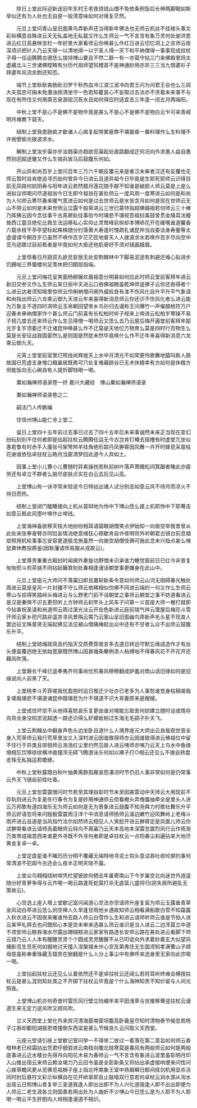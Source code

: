<!-- { "loadSidebar": true } -->
　　除日上堂此际迎新送旧年东村王老夜烧钱山僧不免依条例饭后长伸两脚眠如斯举似还有为人处也无自是一般清意味如何对境复茫然。

　　元旦上堂问青山呈旧面黄鸟弄新声还当得新年佛法也无师云机丝不挂梭头事文彩纵横意自殊进云天无私盖地无私载又作么生师云一气不言含有象万灵何处谢洪恩进云红日高悬映宝栏一年好景大家看师云你唤甚么作红日进云切忆洞上之言师云夜深须识把针人乃云天得一以清地得一以宁圣人得一天下和平衲僧得一事事现成拄杖子得一任运腾腾古德恁么提持博山要且不然二繇一有一亦莫守拈三门来佛殿里将太虚藏北斗三世诸佛瞠睛有分历代祖师望风稽首不是神通妙用亦非三三当九借婆衫子拜婆年风流余韵还知否。

　　端节上堂耿耿衷肠赴汨罗千秋热血冷江波江波冷向君王问为问君王会也么三闾大夫孤忠可掬未免激浊扬清坐守一色若知瞿昙心不妄取过去法亦不贪着未来事不与现在有所住又何用斋志泉源屈沉死水且如何得应时适宜去三年逢一闰五月两端阳。

　　中秋上堂不是心不是佛不是物毕竟是甚么不是心不是佛不是物白云乍可来青嶂明月难教下碧天。

　　结制上堂我患肠疯才歇诸人心病复起带累疲弊不堪晨昏一番料理作么生料理不许凿壁偷光拨波求水。

　　解制上堂汝步渠亦步汝趋渠亦趋欲觅渠起处直路翻成迂何况向外求愚人益自愚然则迥超途辙又作么生销兵放马后鼓腹乐何如。

　　开山异和尚百岁上堂问百年三万六千朝反覆元来是者汉未审者汉还有反覆也无师云暂时自肯绝追寻历劫何曾异今日进云且道异祖今日毕竟是生耶死耶师云识得目前无异路何妨阴寿与阳年进云若然腊月莲花随手献不知谁是破颜人师云莫是上座么进拟议师喝问尽道祖翁今日生即今祖翁在甚处师云一度风雨一度寒进云如何是和尚为人句师云寒尽春来暖气宽进云如何是过去世师云是水皆含月如何是现在世师云无山不带云如何是未来世师云泣露千般草进云三世已蒙师指超佛越祖若何师云三十棒乃挥拂云因今念往事千古真厥轨往事验今时堪悲不堪视吾祖挝毒鼓曾贯金陵耳法幢耸西江震旦绝伦比我生法运移私心实仰止灵鹫峰前拆却本博峤花开在碓嘴谁道馨香六载余枝干亭亭望标起株株随分扫落黄大寿逢时愧疏礼诸昆仲当自委法身寿量等太虚谩谓今朝百岁已虽然不唤作百岁茫茫匝地普天人人拨波求水若唤作百岁尽向空中觅鸟迹蹉过目前秪者是毕竟如何大抵还他肌骨好不须对镜画娥眉。

　　上堂惊看日月跳双丸欲觅安居无处安荆棘林中下脚易泥途有刺避还难心拟进步仍跚咄三界蜃楼何足羡休把归期屈指端。

　　元旦上堂问梅花呈笑面杨柳展欢眉祖意分明甚如何应此时师云堂前客拜年进云新旧交参又作么生师云杲日丽中天进云口吞佛祖眼盖乾坤师竖拂子云你还吞得者个么进云达者须知暗里惊师云伶俐衲僧问阃外威权良有准不伤风化自升平升平气象请和尚指出师云六龙乘云御九天进云年来喜得新消息师云你还识不伤风化者么进云能为万象主不逐四时凋师云玉帛朝回望帝乡鸟孙归去谩称王问爆竹一声催腊桃符万户迎春未审衲僧家作个甚么师云门前喜有长松柏时听子规来上啼进云松柏岁寒操不易子规几度去还来师云作么生见得僧一喝师云又恁么去乃云屋后梅开遍堂前客拜年韶光岁复岁须委迁不迁诸昆仲唤甚么作不迁莫是天地位万物育么莫是四时行百物生么莫是长安征战我国晏然么是则固是然犹未然毕竟唤什么作不迁年来喜得新消息六龙乘云御九天。

　　元宵上堂堂前室里灯照烛尚辉煌天上水中月清光不如常更怜歌舞地猿叫断人肠故国已荒虚支身惟口粮巢居既弗可穴处复难藏辟谷已无术休粮幸有方如何是休粮方但能饭向无心碗自有人提折脚铛喝一喝。

　　粟如瀚禅师语录卷一终
嘉兴大藏经　博山粟如瀚禅师语录


　　粟如瀚禅师语录卷之二

　　嗣法门人传鹏编

　　住信州博山能仁寺上堂二

　　诞日上堂四十五年前过去事已过去了四十五年后未来事诚然未来正当现在变幻纷纭刻刻不住何者即是拈起拄杖云腾腾任运无今古岂肯钉椿去摇橹有时虚堂兀坐似愚若鲁有时赤手入廛张弓架弩羚羊挂角绝形踪丹凤翀霄因风舞一卉开时蜂竞采苗枯花谢谁依怙卓拄杖云皓月当窗清梦回此道今人弃如土。

　　因事上堂小儿曹小儿曹随时异素操恍若秋前树叶落声萧颾松间箕踞者睹此亦疲劳还有卓立不群者么脱尽皮肤贞实在白云去后见山高。

　　上堂博山有一诀寻常未轻说今日特拈出诸人试分别击如意云风不待月而凉火不待日而热。

　　结制上堂闭门瞌睡接向上机从苗辩地为怜中下博山恁么接上机耶怜中下耶蓦击如意云秪此风堕叶唤作止啼钱。

　　上堂海神喜欲移天柱大地纷纷相耳语碧眼胡僧笑点伊始知一向凿空举我昔曾从此处来张拳奋臂亦同侣妄情消绝意绪狂心顿歇肯自许夜明帘外听朝君古镜台前息烟炬照用机轮事事忘安容更道振戈旅虽然一向凿空胡僧伎俩可施此念未兴指点甚么咦鼠粪休教投鼎釜(因耿藩请师易服从戎故云)。

　　上堂尊贵重重古殿封时闻阃外奏旋功野僧未识承谁力睡觉窗前日已红今非昔复匆匆熨斗煎茶铫不同拈起簸箕别处春相逢谩话朝堂事更嫌身在此山中。

　　元旦上堂座元大师问不落窠臼即且置斩新条令意如何师云山河无阻碍春光触处周进云莫是皇风一片封疆不守么师云依稀相似仿佛不同进云端的一句又作么生师云寒山与拾得笑插岭头梅进云与么野老门前不话朝堂之事师云朝堂之事不妨道看进云是汉是秦俱不识五更但听上方钟师云刹竿头上风车子问第一义首座大师一椎打就即今拈香祝圣请和尚道师云雨过溪光淡云开岳色新进云庭前瑞气祥云霭屋后梅花斗雪开师云家乡咫尺路非遥贪寻风景隔云霄乃云案山呈旧面幽鸟弄新声毛头星不现良人罢远征文殊普贤无端起佛见法见被山僧痛棒趁出众中还有不甘者么众不出师云鼓腹乐升平。

　　结制上堂结绳政简且约指天交质费穿凿言多去道日转远守默忘缘成造作才有丝头便盖覆迥绝无依始宽廓既然博山因甚循条攀例添人粘缚咄不得春风花不开花开还藉风吹落。

　　上堂蕨长千峰已竖拳夷齐何事尚忧煎春风穆穆翻成妒羞对商山话旧缘如何是旧缘说向人前黑了天。

　　上堂桃李斗芳菲嗟我忧盈抱时运日推迁少壮亦已老多为人事愁谁觉身枯稿嗟哉复嗟哉堪悲不堪道诸昆仲既堪悲为什不堪道不识大哥妻原来是嫂嫂。

　　上堂成住坏空不从他得喜怒哀乐复更由谁对境能忘取舍何妨建立随时设或情存向背全身没陷淤泥超透一路还识得么虾蟆蚯蚓过东海无毛鹞子扑天飞。

　　上堂云荆棘丛中翻身声色头边坐卧且道什么人境界座元大师出云良哉观世音全身入荒草师云我行荒草里汝又入深村进云因谁致得师亦云因谁致得进云佛祖位中留不住行于异类且徘徊师云浩浩红尘里灼然见故人进云咦师亦咦乃云天上鸟水中鱼缘境相忘饮啄徐徐横冲直撞浑无碍飞腾游泳乐何如以拂子打○相云还见么不拨自转盘走珠无私独运若蟾蜍。

　　中秋上堂秋露既白秋叶抽黄离群孤雁哀怨凄凉时节仍旧人事非常如何是仍常事云外天飞镜岩前桂吐香。

　　元旦上堂忽雷震僧问时节若至其理自彰时节未至因甚雷动中天师云大用现前不存轨则进云为复是冬行春令为复是妙用神通师云但看棚头弄傀儡抽牵全是里头人进云万邦歌有道四海乐无为师云如何是无为景象进云鼓腹不知尧舜力村歌社舞乐升平师云好语忽将来问殷殷雷震雨汪洋个中消息请师扬师云溪边嫩竹迎风舞岭上老梅斗雨开进云且道是当风指竹法尔如然师云相见人人笑脸开进云翀霄定是凤凰儿师云你试翀霄看进云请师高着眼师云钝鸟不离窠乃云天本高地本深雷忽震烈风行云作雨澍万类育成祖意西来谁更外寻既不外寻何者即是卓拄杖云一点阳春尘刹遍拈来大地尽黄金复卓一卓。

　　上堂定盘星谁不睹历历分明不覆藏无端特地寻泥土钩头意试吞吐收纶掷钓事何常清波不犯超今古还会么夜半正明天晓不露。

　　上堂众鸟翱翔绕树啼凭栏望彼欲何栖去年巢寄南山下今岁巢空北向迷世外逍遥随分好青萝争得与云齐喝一喝云路逢死蛇莫打杀无底篮儿盛将归(民失居所避乱无策故云)。

　　心空选上座入塔上堂歇记室问闻道心空法亦空请师升座复奚为师云玉露垂青草金风动白苹进云恁么则空禅人久旱逢甘雨他乡遇故知师云相看满船歌白雪不知霜露入秋衣进云不因夜来雁谁怜去路人师云白雪作么生和进云请师听师云谁是节拍人进云某甲礼拜去也问既知心本是空未审来选甚么师云谁识是当人进云二边浑莫立中道不须安师云鲸吞海水尽露出珊瑚枝进云家家有路透长安师云路在甚处进云看脚下师云错乃云人人本有醒醒灵灵个个圆成灵灵醒醒不从已叩徒向外求着妙着玄大似望风捕影觅生觅死何如掘地讨天撞入涅槃城未许心空及第弗住无生国须知孝满曹山子顺母慈虽称奉重珠藏玉韫贵在掀翻是什么人分上事尘中有佛呼来选身里无家向此宗喝一喝。

　　上堂拈起拄杖云还见么认着依然还不是卓拄杖云还闻么若将耳听终难会横按拄杖云是甚么混则知处类之不齐掷下拄杖云毕竟是个什么海神知贵不知价留与人间光照夜。

　　上堂博山机亦何奇昔时雷厉风行壁立险巇年来平田浅草与世推移蓦竖拄杖云谩道生来无定力逆风吹又顺风吹。

　　立义天西堂上堂化外来宾河清海晏南窗坦腹高卧羲皇尽知时清物泰节候忽若杨子江吞却鄱阳湖报恩塔撞倒东西梁是甚么节候良久云问取义天西堂。

　　元座元受请引座上堂歇记室问举一不得举二放过一着落在第二意旨如何师云香柑林老已经霜拈出凭君仔细尝进云南枝向暖北枝寒莫是春风有两般师云如何是两般底事进云近水楼台先得月向阳花木易为春师云一气不言含有象进云波里虽彰明月印入山推出宿云来师云赖汝竭力乃云旧令虽是全彰新条又将拈出承虚接响便来问性问心拨草瞻风更从觅佛觅祖狮子座上指北呼南象王室中扬眉瞬日额间挂剑机用显杀活同时肘后悬符文彩示纵横自在花开峤翠即且止敲唱双行意若何卓杖云涧水源从洵水出宿云日照博山青复举三圣道我逢人即出出即不为人兴化道我逢人即不出出即便为人师云二老生涯各立则固善若用出处为人曲折不少博山今日恁么是为人耶不为人耶喝一喝云平生肝胆向人倾相逢谩道不相识。


